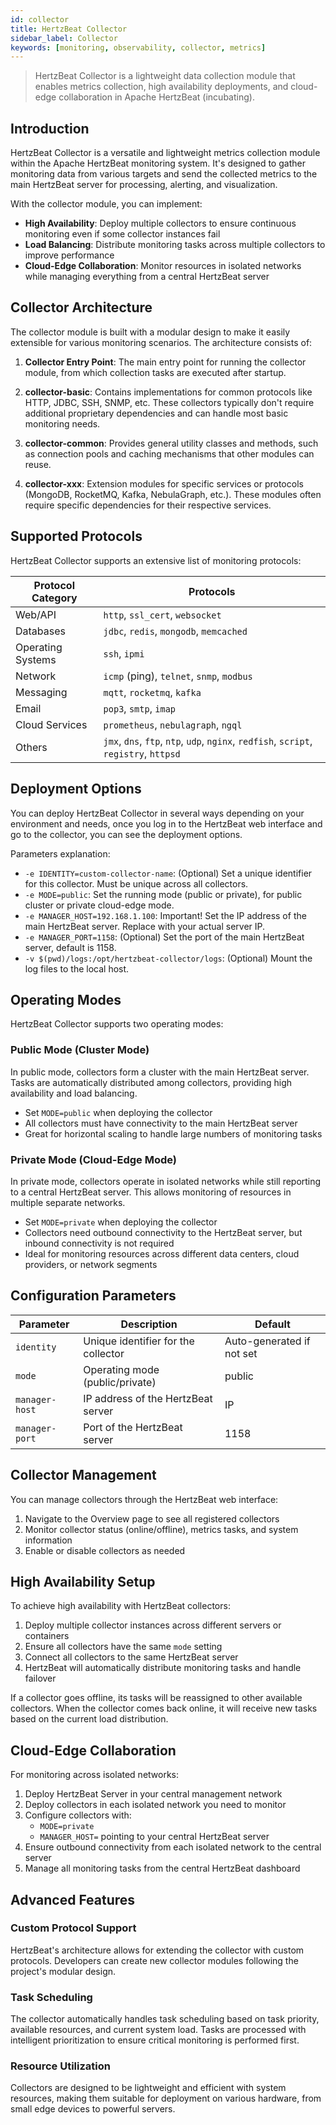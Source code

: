 ```yaml
---
id: collector
title: HertzBeat Collector
sidebar_label: Collector 
keywords: [monitoring, observability, collector, metrics]
---
```


> HertzBeat Collector is a lightweight data collection module that enables metrics collection, high availability deployments, and cloud-edge collaboration in Apache HertzBeat (incubating).

## Introduction

HertzBeat Collector is a versatile and lightweight metrics collection module within the Apache HertzBeat monitoring system. It's designed to gather monitoring data from various targets and send the collected metrics to the main HertzBeat server for processing, alerting, and visualization.

With the collector module, you can implement:

- **High Availability**: Deploy multiple collectors to ensure continuous monitoring even if some collector instances fail
- **Load Balancing**: Distribute monitoring tasks across multiple collectors to improve performance
- **Cloud-Edge Collaboration**: Monitor resources in isolated networks while managing everything from a central HertzBeat server

## Collector Architecture

The collector module is built with a modular design to make it easily extensible for various monitoring scenarios. The architecture consists of:

1. **Collector Entry Point**: The main entry point for running the collector module, from which collection tasks are executed after startup.

2. **collector-basic**: Contains implementations for common protocols like HTTP, JDBC, SSH, SNMP, etc. These collectors typically don't require additional proprietary dependencies and can handle most basic monitoring needs.

3. **collector-common**: Provides general utility classes and methods, such as connection pools and caching mechanisms that other modules can reuse.

4. **collector-xxx**: Extension modules for specific services or protocols (MongoDB, RocketMQ, Kafka, NebulaGraph, etc.). These modules often require specific dependencies for their respective services.

## Supported Protocols

HertzBeat Collector supports an extensive list of monitoring protocols:

| Protocol Category | Protocols                                                                             |
| ----------------- | ------------------------------------------------------------------------------------- |
| Web/API           | `http`, `ssl_cert`, `websocket`                                                       |
| Databases         | `jdbc`, `redis`, `mongodb`, `memcached`                                               |
| Operating Systems | `ssh`, `ipmi`                                                                         |
| Network           | `icmp` (ping), `telnet`, `snmp`, `modbus`                                             |
| Messaging         | `mqtt`, `rocketmq`, `kafka`                                                           |
| Email             | `pop3`, `smtp`, `imap`                                                                |
| Cloud Services    | `prometheus`, `nebulagraph`, `ngql`                                                   |
| Others            | `jmx`, `dns`, `ftp`, `ntp`, `udp`, `nginx`, `redfish`, `script`, `registry`, `httpsd` |

## Deployment Options

You can deploy HertzBeat Collector in several ways depending on your environment and needs, once you log in to the HertzBeat web interface and go to the collector, you can see the deployment options.

Parameters explanation:

- `-e IDENTITY=custom-collector-name`: (Optional) Set a unique identifier for this collector. Must be unique across all collectors.
- `-e MODE=public`: Set the running mode (public or private), for public cluster or private cloud-edge mode.
- `-e MANAGER_HOST=192.168.1.100`: Important! Set the IP address of the main HertzBeat server. Replace with your actual server IP.
- `-e MANAGER_PORT=1158`: (Optional) Set the port of the main HertzBeat server, default is 1158.
- `-v $(pwd)/logs:/opt/hertzbeat-collector/logs`: (Optional) Mount the log files to the local host.


## Operating Modes

HertzBeat Collector supports two operating modes:

### Public Mode (Cluster Mode)

In public mode, collectors form a cluster with the main HertzBeat server. Tasks are automatically distributed among collectors, providing high availability and load balancing.

- Set `MODE=public` when deploying the collector
- All collectors must have connectivity to the main HertzBeat server
- Great for horizontal scaling to handle large numbers of monitoring tasks

### Private Mode (Cloud-Edge Mode)

In private mode, collectors operate in isolated networks while still reporting to a central HertzBeat server. This allows monitoring of resources in multiple separate networks.

- Set `MODE=private` when deploying the collector
- Collectors need outbound connectivity to the HertzBeat server, but inbound connectivity is not required
- Ideal for monitoring resources across different data centers, cloud providers, or network segments

## Configuration Parameters

| Parameter      | Description                         | Default                   |
| -------------- | ----------------------------------- | ------------------------- |
| `identity`     | Unique identifier for the collector | Auto-generated if not set |
| `mode`         | Operating mode (public/private)     | public                    |
| `manager-host` | IP address of the HertzBeat server  | IP               |
| `manager-port` | Port of the HertzBeat server        | 1158                      |

## Collector Management

You can manage collectors through the HertzBeat web interface:

1. Navigate to the Overview page to see all registered collectors
2. Monitor collector status (online/offline), metrics tasks, and system information
3. Enable or disable collectors as needed

## High Availability Setup

To achieve high availability with HertzBeat collectors:

1. Deploy multiple collector instances across different servers or containers
2. Ensure all collectors have the same `mode` setting
3. Connect all collectors to the same HertzBeat server
4. HertzBeat will automatically distribute monitoring tasks and handle failover

If a collector goes offline, its tasks will be reassigned to other available collectors. When the collector comes back online, it will receive new tasks based on the current load distribution.

## Cloud-Edge Collaboration

For monitoring across isolated networks:

1. Deploy HertzBeat Server in your central management network
2. Deploy collectors in each isolated network you need to monitor
3. Configure collectors with:
      - `MODE=private`
      - `MANAGER_HOST=` pointing to your central HertzBeat server
4. Ensure outbound connectivity from each isolated network to the central server
5. Manage all monitoring tasks from the central HertzBeat dashboard


## Advanced Features

### Custom Protocol Support

HertzBeat's architecture allows for extending the collector with custom protocols. Developers can create new collector modules following the project's modular design.

### Task Scheduling

The collector automatically handles task scheduling based on task priority, available resources, and current system load. Tasks are processed with intelligent prioritization to ensure critical monitoring is performed first.

### Resource Utilization

Collectors are designed to be lightweight and efficient with system resources, making them suitable for deployment on various hardware, from small edge devices to powerful servers.